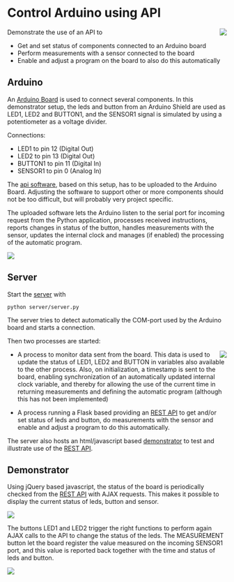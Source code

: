 # Control Arduino using API

<img align="right" src="../master/images/arduino.jpeg?raw=true">

Demonstrate the use of an API to

- Get and set status of components connected to an Arduino board
- Perform measurements with a sensor connected to the board
- Enable and adjust a program on the board to also do this automatically

## Arduino

An [Arduino Board](https://www.arduino.cc/) is used to connect several components. In this demonstrator 
setup, the leds and button from an Arduino Shield are used as LED1, LED2 and BUTTON1, and 
the SENSOR1 signal is simulated by using a potentiometer as a voltage divider.

Connections:

- LED1 to pin 12 (Digital Out)
- LED2 to pin 13 (Digital Out)
- BUTTON1 to pin 11 (Digital In)
- SENSOR1 to pin 0 (Analog In)

The [api software](arduino/api/api.ino), based on this setup, has to be uploaded to the Arduino Board. 
Adjusting the software to support other or more components should not be too difficult, but will 
probably very project specific.
 
The uploaded software lets the Arduino listen to the serial port for incoming request from the Python application, processes received instructions, reports changes in status of the button, 
handles measurements with the sensor, updates the internal clock and manages (if enabled) 
the processing of the automatic program. 

<img src="../master/images/scheme.jpeg?raw=true">

## Server

Start the [server](server/server.py) with

```
python server/server.py
```

The server tries to detect automatically the COM-port used by the Arduino board and starts a connection.

Then two processes are started:

<img align="right" src="../master/images/api.png?raw=true">

- A process to monitor data sent from the board. This data is used to update the status of LED1, LED2 and BUTTON in variables also available to the other process. Also, on initialization, a timestamp is sent to the board, enabling synchronization of an automatically updated internal clock variable, and thereby for allowing the use of the current time in returning measurements and defining the automatic program (although this has not been implemented) 

- A process running a Flask based providing an [REST API](http://localhost:5000/api/) to get and/or set status of leds and button, do measurements with the sensor and enable and adjust a program to do this automatically. 
    
The server also hosts an html/javascript based [demonstrator](http://localhost:5000/) to test and illustrate use of the [REST API](http://localhost:5000/api/).


## Demonstrator

Using jQuery based javascript, the status of the board is periodically checked from the [REST API](http://localhost:5000/api/) with AJAX requests. This makes it possible to display the current status of leds, button and sensor.   

<img src="../master/images/manual.png?raw=true">

The buttons LED1 and LED2 trigger the right functions to perform again AJAX calls to the API to change the status of the leds. The MEASUREMENT button let the board register the value measured on the incoming SENSOR1 port, and this value is reported back together with the time and status of leds and button.

<img src="../master/images/measurements.png?raw=true">



